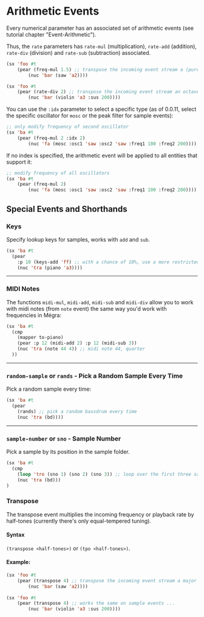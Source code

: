 # Arithmetic Events

Every numerical parameter has an associated set of arithmetic events (see tutorial chapter "Event-Arithmetic").

Thus, the `rate` parameters has `rate-mul` (multiplication), `rate-add` (addition), `rate-div` (division) and `rate-sub` (subtraction)
associated.

```lisp
(sx 'foo #t
	(pear (freq-mul 1.5) ;; transpose the incoming event stream a (pure) fifth up by multiplying frequency
		(nuc 'bar (saw 'a2))))
```

```lisp
(sx 'foo #t
	(pear (rate-div 2) ;; transpose the incoming event stream an octave down by dividing playback rate
		(nuc 'bar (violin 'a3 :sus 200))))
```

You can use the `:idx` parameter to select a specific type (as of 0.0.11, select the specific oscillator for `mosc` or 
the peak filter for sample events):

```lisp
;; only modify frequency of second oscillator
(sx 'ba #t 
	(pear (freq-mul 2 :idx 2)
		(nuc 'fa (mosc :osc1 'saw :osc2 'saw :freq1 100 :freq2 200))))
```

If no index is specified, the arithmetic event will be applied to all entities that support it:

```lisp
;; modify frequency of all oscillators
(sx 'ba #t 
	(pear (freq-mul 2)
		(nuc 'fa (mosc :osc1 'saw :osc2 'saw :freq1 100 :freq2 200))))
```

## Special Events and Shorthands

### Keys 

Specify lookup keys for samples, works with `add` and `sub`.

```lisp
(sx 'ba #t
  (pear
	:p 10 (keys-add 'ff) ;; with a chance of 10%, use a more restricted search
	(nuc 'tra (piano 'a3))))
```

---

### MIDI Notes


The functions `midi-mul`, `midi-add`, `midi-sub` and `midi-div` allow you to work
with midi notes (from `note` event) the same way you'd work with frequencies in Mégra: 

```lisp
(sx 'ba #t
  (cmp
	(mapper to-piano)
	(pear :p 12 (midi-add 2) :p 12 (midi-sub 3))
	(nuc 'tra (note 44 4)) ;; midi note 44, quarter
  ))
```

---

### `random-sample` or `rands` - Pick a Random Sample Every Time

Pick a random sample every time:

```lisp
(sx 'ba #t
  (pear
	(rands) ;; pick a random bassdrum every time
	(nuc 'tra (bd))))
```

---

### `sample-number` or `sno` - Sample Number

Pick a sample by its position in the sample folder.

```lisp
(sx 'ba #t
  (cmp
	(loop 'tro (sno 1) (sno 2) (sno 3)) ;; loop over the first three samples in the folder
	(nuc 'tra (bd)))
)
```

### Transpose

The transpose event multiplies the incoming frequency or playback rate by half-tones (currently there's only equal-tempered tuning).

#### Syntax

`(transpose <half-tones>)` or `(tpo <half-tones>)`.

#### Example:

```lisp
(sx 'foo #t
	(pear (transpose 4) ;; transpose the incoming event stream a major third up
		(nuc 'bar (saw 'a2))))
		
(sx 'foo #t
	(pear (transpose 4) ;; works the same on sample events ...
		(nuc 'bar (violin 'a3 :sus 200))))
```
